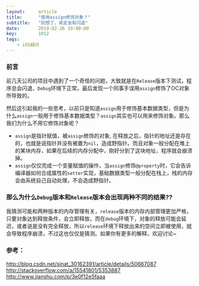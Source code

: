 ```yaml
---
layout:     article
title:      "使用assign修饰对象？"
subtitle:   "别想了，肯定会有闪退"
date:       2019-02-26 19:00:00
key:        1012
tags:
    - iOS疑问
---
```

### 前言
前几天公司的项目中遇到了一个奇怪的问题，大致就是在`Release`版本下测试，程序总会闪退，`Debug`环境下正常。最后发现一个同事手误用`assign`修饰了OC对象所导致的。
<!--more-->
然后这引起我的一些思考，以前只是知道`assign`用于修饰基本数据类型，但是为什么`assign`一般用于修饰基本数据类型？`assign`其实也可以用来修饰对象。那么我们为什么不用它修饰对象呢？

- `assign`是指针赋值，被`assign`修饰的对象, 在释放之后，指针的地址还是存在的，也就是说指针并没有被置为`nil`，造成野指针。而且对象一般分配在堆上的某块内存，如果在后续的内存分配中，刚好分到了这块地址，程序就会崩溃掉。
- `assign`仅仅完成一个变量赋值的操作，当`assign`修饰`@property`时，它会告诉编译器如何合成属性的`setter`实现，基础数据类型一般分配在栈上，栈的内存会由系统自己自动处理，不会造成野指针。

### 那么为什么`Debug`版本和`Release`版本会出现两种不同的结果??
我猜测可能和两种版本的内存管理有关，`release`版本的内存内部管理更加严格，只要对象达到释放条件，会立即释放，而在`debug`环境下，对象的释放可能会延迟，或者说是没有完全释放，所以`release`环境下释放出来的空间立即被使用，就会导致程序崩溃，不过这也仅仅是猜测。如果你有更多的解释，欢迎讨论~

### 参考：
http://blog.csdn.net/sinat_30162391/article/details/50667087  
http://stackoverflow.com/a/15541801/5353887  
http://www.jianshu.com/p/3e0f12e5faaa